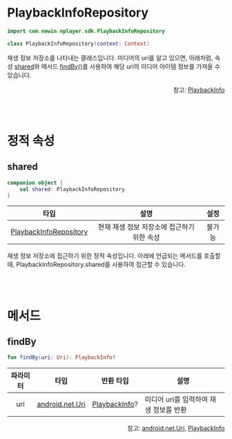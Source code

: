 # PlaybackInfoRepository

```kotlin
import com.newin.nplayer.sdk.PlaybackInfoRepository
```

```kotlin
class PlaybackInfoRepository(context: Context)
```

재생 정보 저장소를 나타내는 클래스입니다. 미디어의 uri를 알고 있으면, 아래처럼, 속성 [shared](#shared)와 메서드 [findBy()](#findby)를 사용하여 해당 uri의 미디어 아이템 정보를 가져올 수 있습니다.

<div align="right">
참고: <a href="../playback-info/home.md">PlaybackInfo</a>
</div>

<br><br>
# 정적 속성

## shared
```kotlin
companion object {
    val shared: PlaybackInfoRepository
}
```
|타입|설명|설정|
|:--:|:--:|:--:|
|[PlaybackInfoRepository](#playbackinforepository)|현재 재생 정보 저장소에 접근하기 위한 속성|불가능|

재생 정보 저장소에 접근하기 위한 정적 속성입니다. 아래에 언급되는 메서드를 호출할 때, PlaybackInfoRepository.shared를 사용하여 접근할 수 있습니다.

<br><br>
# 메서드

## findBy

```kotlin
fun findBy(uri: Uri): PlaybackInfo?
```
|파라미터|타입|반환 타입|설명|
|:---:|:--:|:--:|---|
|uri|[android.net.Uri](https://developer.android.com/reference/android/net/Uri)|[PlaybackInfo](../playback-info/home.md)?|미디어 uri를 입력하여 재생 정보를 반환|

<div align="right">
참고: <a href="https://developer.android.com/reference/android/net/Uri">android.net.Uri</a>, 
<a href="../playback-info/home.md">PlaybackInfo</a>
</div>
